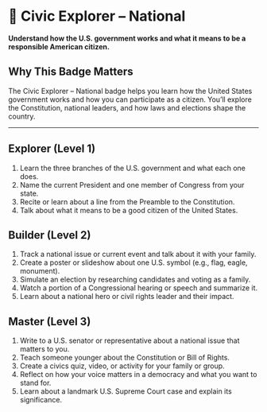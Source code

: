 # 🦅 Civic Explorer – National

**Understand how the U.S. government works and what it means to be a responsible American citizen.**

## Why This Badge Matters

The Civic Explorer – National badge helps you learn how the United States government works and how you can participate as a citizen. You’ll explore the Constitution, national leaders, and how laws and elections shape the country.

---

## Explorer (Level 1)

1. Learn the three branches of the U.S. government and what each one does.
2. Name the current President and one member of Congress from your state.
3. Recite or learn about a line from the Preamble to the Constitution.
4. Talk about what it means to be a good citizen of the United States.

## Builder (Level 2)

1. Track a national issue or current event and talk about it with your family.
2. Create a poster or slideshow about one U.S. symbol (e.g., flag, eagle, monument).
3. Simulate an election by researching candidates and voting as a family.
4. Watch a portion of a Congressional hearing or speech and summarize it.
5. Learn about a national hero or civil rights leader and their impact.

## Master (Level 3)

1. Write to a U.S. senator or representative about a national issue that matters to you.
2. Teach someone younger about the Constitution or Bill of Rights.
3. Create a civics quiz, video, or activity for your family or group.
4. Reflect on how your voice matters in a democracy and what you want to stand for.
5. Learn about a landmark U.S. Supreme Court case and explain its significance.